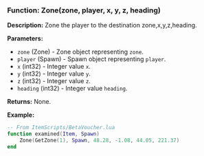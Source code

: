 ### Function: Zone(zone, player, x, y, z, heading)

**Description:**
Zone the player to the destination zone,x,y,z,heading.

**Parameters:**
- `zone` (Zone) - Zone object representing `zone`.
- `player` (Spawn) - Spawn object representing `player`.
- `x` (int32) - Integer value `x`.
- `y` (int32) - Integer value `y`.
- `z` (int32) - Integer value `z`.
- `heading` (int32) - Integer value `heading`.

**Returns:** None.

**Example:**

```lua
-- From ItemScripts/BetaVoucher.lua
function examined(Item, Spawn)
    Zone(GetZone(1), Spawn, 48.28, -1.08, 44.05, 221.37)
end
```
